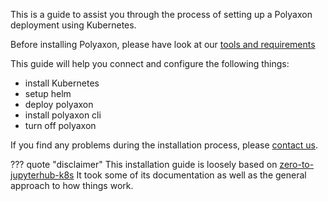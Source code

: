 This is a guide to assist you through the process of setting up a Polyaxon deployment using Kubernetes.

Before installing Polyaxon, please have look at our [tools and requirements](tools_and_requirements)

This guide will help you connect and configure the following things:

 * install Kubernetes
 * setup helm
 * deploy polyaxon
 * install polyaxon cli
 * turn off polyaxon


If you find any problems during the installation process, please [contact us](mailto:contact@polyaxon.com).

??? quote "disclaimer"
    This installation guide is loosely based on [zero-to-jupyterhub-k8s](https://github.com/jupyterhub/zero-to-jupyterhub-k8s)
    It took some of its documentation as well as the general approach to how things work.
